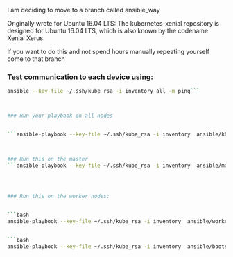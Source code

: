 I am deciding to move to a branch called ansible_way


Originally wrote for Ubuntu 16.04 LTS:
The kubernetes-xenial repository is designed for Ubuntu 16.04 LTS, which is also known by the codename Xenial Xerus.



If you want to do this and not spend hours manually repeating yourself come to that branch

### Test communication to each device using:

```bash 
ansible --key-file ~/.ssh/kube_rsa -i inventory all -m ping```



### Run your playbook on all nodes


```ansible-playbook --key-file ~/.ssh/kube_rsa -i inventory  ansible/k8s-install.yml```  



### Run this on the master
```ansible-playbook --key-file ~/.ssh/kube_rsa -i inventory  ansible/master.yml```  




### Run this on the worker nodes:
  

```bash 
ansible-playbook --key-file ~/.ssh/kube_rsa -i inventory  ansible/workers.yml```


```bash
ansible-playbook --key-file ~/.ssh/kube_rsa -i inventory  ansible/bootstrap.yml```